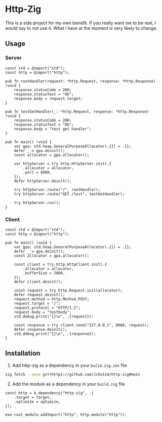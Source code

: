 # Http-Zig

This is a side project for my own benefit. If you really want me to be real, I would say to not use it. What I have at the moment is very likely to change.

## Usage

### Server

```zig
const std = @import("std");
const http = @import("http");

pub fn rootHandler(request: *http.Request, response: *http.Response) !void {
    response.statusCode = 200;
    response.statusText = "Ok";
    response.body = request.target;
}

pub fn testGetHandler(_: *http.Request, response: *http.Response) !void {
    response.statusCode = 200;
    response.statusText = "Ok";
    response.body = "test get handler";
}

pub fn main() !void {
    var gpa: std.heap.GeneralPurposeAllocator(.{}) = .{};
    defer _ = gpa.deinit();
    const allocator = gpa.allocator();

    var httpServer = try http.HttpServer.init(.{
        .allocator = allocator,
        .port = 8080,
    });
    defer httpServer.deinit();

    try httpServer.route("/", rootHandler);
    try httpServer.route("GET /test", testGetHandler);

    try httpServer.run();
}
```

### Client

```zig
const std = @import("std");
const http = @import("http");

pub fn main() !void {
    var gpa: std.heap.GeneralPurposeAllocator(.{}) = .{};
    defer _ = gpa.deinit();
    const allocator = gpa.allocator();

    const client = try http.HttpClient.init(.{
        .allocator = allocator,
        .bufferSize = 2000,
    });
    defer client.deinit();

    const request = try http.Request.init(allocator);
    defer request.deinit();
    request.method = http.Method.POST;
    request.target = "/";
    request.protocol = "HTTP/1.1";
    request.body = "testbody";
    std.debug.print("{}\n", .{request});

    const response = try client.send("127.0.0.1", 8080, request);
    defer response.deinit();
    std.debug.print("{}\n", .{response});
}
```

## Installation

1. Add http-zig as a dependency in your `build.zig.zon` file

```bash
zig fetch --save git+https://github.com/Jcho114/http-zig#main
```

2. Add the module as a dependency in your `build.zig` file

```zig
const http = b.dependency("http-zig", .{
    .target = target,
    .optimize = optimize,
});

exe.root_module.addImport("http", http.module("http"));
```
